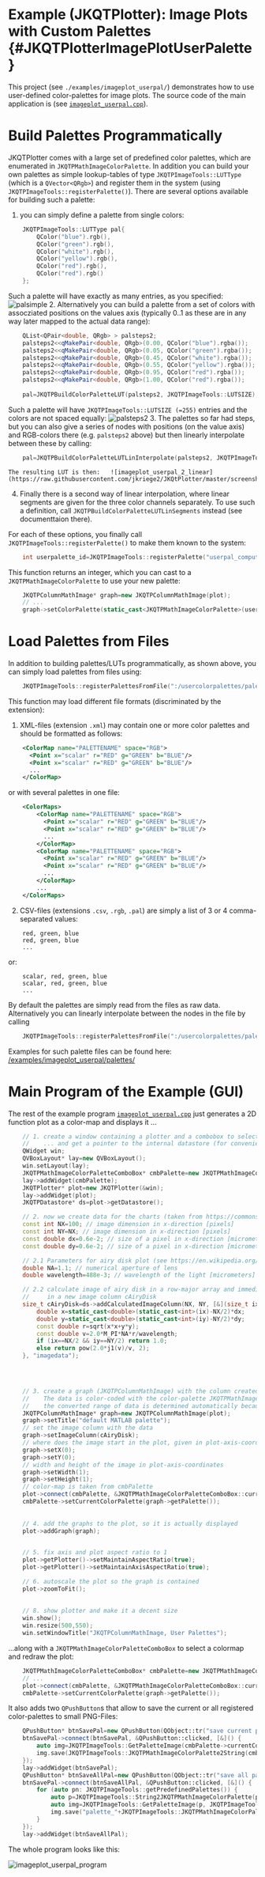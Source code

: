 # Example (JKQTPlotter): Image Plots with Custom Palettes {#JKQTPlotterImagePlotUserPalette}

This project (see `./examples/imageplot_userpal/`) demonstrates how to use user-defined color-palettes for image plots.
The source code of the main application is (see [`imageplot_userpal.cpp`](https://github.com/jkriege2/JKQtPlotter/tree/master/examples/imageplot_userpal/imageplot_userpal.cpp)).

# Build Palettes Programmatically 

JKQTPlotter comes with a large set of predefined color palettes, which are enumerated in `JKQTPMathImageColorPalette`.
In addition you can build your own palettes as simple lookup-tables of type `JKQTPImageTools::LUTType` (which is a `QVector<QRgb>`) and register them in the system (using `JKQTPImageTools::registerPalette()`). There are several options available for building such a palette:
1. you can simply define a palette from single colors:

```.cpp
    JKQTPImageTools::LUTType pal{
        QColor("blue").rgb(), 
        QColor("green").rgb(), 
        QColor("white").rgb(), 
        QColor("yellow").rgb(), 
        QColor("red").rgb(), 
        QColor("red").rgb()
    };
```

Such a palette will have exactly as many entries, as you specified:  ![palsimple](https://raw.githubusercontent.com/jkriege2/JKQtPlotter/master/screenshots/imageplot_userpal_palsimple.png)
2. Alternatively you can build a palette from a set of colors with assocziated positions on the values axis (typically 0..1 as these are in any way later mapped to the actual data range):

```.cpp
    QList<QPair<double, QRgb> > palsteps2;
    palsteps2<<qMakePair<double, QRgb>(0.00, QColor("blue").rgba());
    palsteps2<<qMakePair<double, QRgb>(0.05, QColor("green").rgba());
    palsteps2<<qMakePair<double, QRgb>(0.45, QColor("white").rgba());
    palsteps2<<qMakePair<double, QRgb>(0.55, QColor("yellow").rgba());
    palsteps2<<qMakePair<double, QRgb>(0.95, QColor("red").rgba());
    palsteps2<<qMakePair<double, QRgb>(1.00, QColor("red").rgba());
    
    pal=JKQTPBuildColorPaletteLUT(palsteps2, JKQTPImageTools::LUTSIZE);
```

Such a palette will have `JKQTPImageTools::LUTSIZE (=255)` entries  and the colors are not spaced equally: ![palsteps2](https://raw.githubusercontent.com/jkriege2/JKQtPlotter/master/screenshots/imageplot_userpal_palsteps2.png)
3. The palettes so far had steps, but you can also give a series of nodes with positions (on the value axis) and RGB-colors there (e.g. `palsteps2` above) but then linearly interpolate between these by calling:

```.cpp
    pal=JKQTPBuildColorPaletteLUTLinInterpolate(palsteps2, JKQTPImageTools::LUTSIZE);
```

    The resulting LUT is then:   ![imageplot_userpal_2_linear](https://raw.githubusercontent.com/jkriege2/JKQtPlotter/master/screenshots/imageplot_userpal_2_linear.png)
4. Finally there is a second way of linear interpolation, where linear segments are given for the three color channels separately. To use such a definition, call `JKQTPBuildColorPaletteLUTLinSegments` instead (see documenttaion there).

For each of these options, you finally call `JKQTPImageTools::registerPalette()` to make them known to the system:

```.cpp
    int userpalette_id=JKQTPImageTools::registerPalette("userpal_computer_readable_name", pal, QObject::tr("User Palette Human-Readable Name"));
```

This function returns an integer, which you can cast to a `JKQTPMathImageColorPalette` to use your new palette:

```.cpp
    JKQTPColumnMathImage* graph=new JKQTPColumnMathImage(plot);
    // ...
    graph->setColorPalette(static_cast<JKQTPMathImageColorPalette>(userpalette_id));
```

# Load Palettes from Files

In addition to building palettes/LUTs programmatically, as shown above, you can simply load palettes from files using:

```.cpp
    JKQTPImageTools::registerPalettesFromFile(":/usercolorpalettes/palettes/All_idl_cmaps.xml");
```

This function may load different file formats (discriminated by the extension):
1. XML-files (extension `.xml`) may contain one or more color palettes and should be formatted as follows:

```.xml
    <ColorMap name="PALETTENAME" space="RGB">
      <Point x="scalar" r="RED" g="GREEN" b="BLUE"/>
      <Point x="scalar" r="RED" g="GREEN" b="BLUE"/>
      ...
    </ColorMap>
```

   or with several palettes in one file:

```.xml
    <ColorMaps>
        <ColorMap name="PALETTENAME" space="RGB">
          <Point x="scalar" r="RED" g="GREEN" b="BLUE"/>
          <Point x="scalar" r="RED" g="GREEN" b="BLUE"/>
          ...
        </ColorMap>
        <ColorMap name="PALETTENAME" space="RGB">
          <Point x="scalar" r="RED" g="GREEN" b="BLUE"/>
          <Point x="scalar" r="RED" g="GREEN" b="BLUE"/>
          ...
        </ColorMap>
        ...
    </ColorMaps>
```

2. CSV-files (extensions `.csv`, `.rgb`, `.pal`) are simply a list of 3 or 4 comma-separated values:

```
    red, green, blue
    red, green, blue
    ...
```

   or:

```
    scalar, red, green, blue
    scalar, red, green, blue
    ...
```
    
By default the palettes are simply read from the files as raw data. Alternatively you can linearly interpolate between the nodes in the file by calling

```.cpp
    JKQTPImageTools::registerPalettesFromFile(":/usercolorpalettes/palettes/All_idl_cmaps.xml", true);
```

Examples for such palette files can be found here: [/examples/imageplot_userpal/palettes/](https://github.com/jkriege2/JKQtPlotter/tree/master/examples/imageplot_userpal/palettes/)

# Main Program of the Example (GUI)

The rest of the example program [`imageplot_userpal.cpp`](https://github.com/jkriege2/JKQtPlotter/tree/master/examples/imageplot_userpal/imageplot_userpal.cpp) just generates a 2D function plot as a color-map and displays it ...

```.cpp
    // 1. create a window containing a plotter and a combobox to select the color palette
    //    ... and get a pointer to the internal datastore (for convenience)
    QWidget win;
    QVBoxLayout* lay=new QVBoxLayout();
    win.setLayout(lay);
    JKQTPMathImageColorPaletteComboBox* cmbPalette=new JKQTPMathImageColorPaletteComboBox(&win);
    lay->addWidget(cmbPalette);
    JKQTPlotter* plot=new JKQTPlotter(&win);
    lay->addWidget(plot);
    JKQTPDatastore* ds=plot->getDatastore();

    // 2. now we create data for the charts (taken from https://commons.wikimedia.org/wiki/File:Energiemix_Deutschland.svg)
    const int NX=100; // image dimension in x-direction [pixels]
    const int NY=NX; // image dimension in x-direction [pixels]
    const double dx=0.6e-2; // size of a pixel in x-direction [micrometers]
    const double dy=0.6e-2; // size of a pixel in x-direction [micrometers]

    // 2.1 Parameters for airy disk plot (see https://en.wikipedia.org/wiki/Airy_disk)
    double NA=1.1; // numerical aperture of lens
    double wavelength=488e-3; // wavelength of the light [micrometers]

    // 2.2 calculate image of airy disk in a row-major array and immediately store the values
    //     in a new image column cAiryDisk
    size_t cAiryDisk=ds->addCalculatedImageColumn(NX, NY, [&](size_t ix, size_t iy)->double {
        double x=static_cast<double>(static_cast<int>(ix)-NX/2)*dx;
        double y=static_cast<double>(static_cast<int>(iy)-NY/2)*dy;
        const double r=sqrt(x*x+y*y);
        const double v=2.0*M_PI*NA*r/wavelength;
        if (ix==NX/2 && iy==NY/2) return 1.0;
        else return pow(2.0*j1(v)/v, 2);
    }, "imagedata");



	
    // 3. create a graph (JKQTPColumnMathImage) with the column created above as data
    //    The data is color-coded with the color-palette JKQTPMathImageMATLAB
    //    the converted range of data is determined automatically because setAutoImageRange(true)
    JKQTPColumnMathImage* graph=new JKQTPColumnMathImage(plot);
    graph->setTitle("default MATLAB palette");
    // set the image column with the data
    graph->setImageColumn(cAiryDisk);
    // where does the image start in the plot, given in plot-axis-coordinates (bottom-left corner)
    graph->setX(0);
    graph->setY(0);
    // width and height of the image in plot-axis-coordinates
    graph->setWidth(1);
    graph->setHeight(1);
    // color-map is taken from cmbPalette
    plot->connect(cmbPalette, &JKQTPMathImageColorPaletteComboBox::currentPaletteChanged,[&](JKQTPMathImageColorPalette p) { graph->setColorPalette(p); plot->redrawPlot(); });
    cmbPalette->setCurrentColorPalette(graph->getPalette());
	
	
    // 4. add the graphs to the plot, so it is actually displayed
    plot->addGraph(graph);

	
    // 5. fix axis and plot aspect ratio to 1
    plot->getPlotter()->setMaintainAspectRatio(true);
    plot->getPlotter()->setMaintainAxisAspectRatio(true);

    // 6. autoscale the plot so the graph is contained
    plot->zoomToFit();
    
    
    // 8. show plotter and make it a decent size
    win.show();
    win.resize(500,550);
    win.setWindowTitle("JKQTPColumnMathImage, User Palettes");
```

...along with a `JKQTPMathImageColorPaletteComboBox` to select a colormap and redraw the plot:

```.cpp
    JKQTPMathImageColorPaletteComboBox* cmbPalette=new JKQTPMathImageColorPaletteComboBox(&win);
    // ... 
    plot->connect(cmbPalette, &JKQTPMathImageColorPaletteComboBox::currentPaletteChanged,[&](JKQTPMathImageColorPalette p) { graph->setColorPalette(p); plot->redrawPlot(); });
    cmbPalette->setCurrentColorPalette(graph->getPalette());
```

It also adds two `QPushButton`s that allow to save the current or all registered color-palettes to small PNG-Files:

```.cpp
    QPushButton* btnSavePal=new QPushButton(QObject::tr("save current palette"), &win);
    btnSavePal->connect(btnSavePal, &QPushButton::clicked, [&]() {
        auto img=JKQTPImageTools::GetPaletteImage(cmbPalette->currentColorPalette(), JKQTPImageTools::LUTSIZE, 16);
        img.save(JKQTPImageTools::JKQTPMathImageColorPalette2String(cmbPalette->currentColorPalette())+".png");
    });
    lay->addWidget(btnSavePal);
    QPushButton* btnSaveAllPal=new QPushButton(QObject::tr("save all palettes"), &win);
    btnSavePal->connect(btnSaveAllPal, &QPushButton::clicked, [&]() {
        for (auto pn: JKQTPImageTools::getPredefinedPalettes()) {
            auto p=JKQTPImageTools::String2JKQTPMathImageColorPalette(pn);
            auto img=JKQTPImageTools::GetPaletteImage(p, JKQTPImageTools::LUTSIZE, 16);
            img.save("palette_"+JKQTPImageTools::JKQTPMathImageColorPalette2String(p)+".png");
        }
    });
    lay->addWidget(btnSaveAllPal);
```

The whole program looks like this:

![imageplot_userpal_program](https://raw.githubusercontent.com/jkriege2/JKQtPlotter/master/screenshots/imageplot_userpal_program.png)

